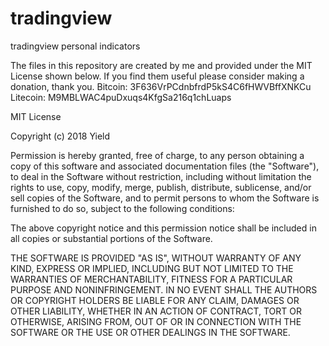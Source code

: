 # tradingview
tradingview personal indicators

The files in this repository are created by me and provided under the MIT License shown below.
If you find them useful please consider making a donation, thank you.
Bitcoin: 3F636VrPCdnbfrdP5kS4C6fHWVBffXNKCu
Litecoin: M9MBLWAC4puDxuqs4KfgSa216q1chLuaps

MIT License

Copyright (c) 2018 Yield

Permission is hereby granted, free of charge, to any person obtaining a copy
of this software and associated documentation files (the "Software"), to deal
in the Software without restriction, including without limitation the rights
to use, copy, modify, merge, publish, distribute, sublicense, and/or sell
copies of the Software, and to permit persons to whom the Software is
furnished to do so, subject to the following conditions:

The above copyright notice and this permission notice shall be included in all
copies or substantial portions of the Software.

THE SOFTWARE IS PROVIDED "AS IS", WITHOUT WARRANTY OF ANY KIND, EXPRESS OR
IMPLIED, INCLUDING BUT NOT LIMITED TO THE WARRANTIES OF MERCHANTABILITY,
FITNESS FOR A PARTICULAR PURPOSE AND NONINFRINGEMENT. IN NO EVENT SHALL THE
AUTHORS OR COPYRIGHT HOLDERS BE LIABLE FOR ANY CLAIM, DAMAGES OR OTHER
LIABILITY, WHETHER IN AN ACTION OF CONTRACT, TORT OR OTHERWISE, ARISING FROM,
OUT OF OR IN CONNECTION WITH THE SOFTWARE OR THE USE OR OTHER DEALINGS IN THE
SOFTWARE.
